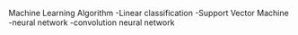 Machine Learning Algorithm
-Linear classification 
-Support Vector Machine 
-neural network
-convolution neural network


